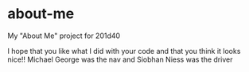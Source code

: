 # about-me
My "About Me" project for 201d40

I hope that you like what I did with your code and that you think it looks nice!!
Michael George was the nav and Siobhan Niess was the driver 